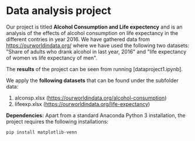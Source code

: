 # Data analysis project

Our project is titled **Alcohol Consumption and Life expectency** and is an analysis of the effects of alcohol consumption on life expectancy in the different contries in year 2016. We have gathered data from https://ourworldindata.org/ where we have used the following two datasets: "Share of adults who drank alcohol in last year, 2016" and "life expectancy of women vs life expectancy of men".

The **results** of the project can be seen from running [dataproject1.ipynb].

We apply the **following datasets** that can be found under the subfolder data:
 
1. alconsp.xlsx (https://ourworldindata.org/alcohol-consumption) 
1. lifeexp.xlsx (https://ourworldindata.org/life-expectancy)

**Dependencies:** Apart from a standard Anaconda Python 3 installation, the project requires the following installations:

``pip install matplotlib-venn``
